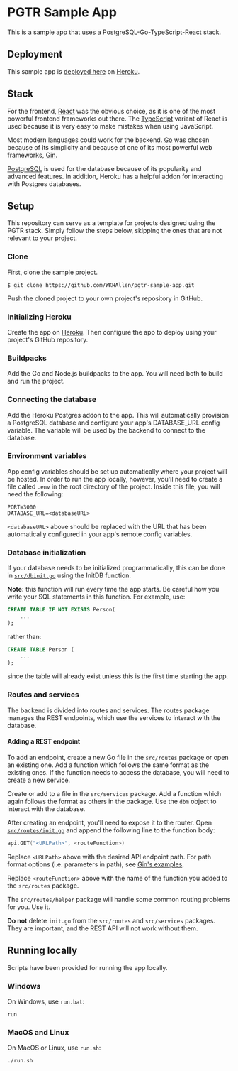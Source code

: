 # PGTR Sample App

This is a sample app that uses a PostgreSQL-Go-TypeScript-React stack.

## Deployment

This sample app is [deployed here](https://pgtr.herokuapp.com/) on [Heroku](https://heroku.com/).

## Stack

For the frontend, [React](https://reactjs.org/) was the obvious choice, as it is one of the most powerful frontend frameworks out there. The [TypeScript](https://www.typescriptlang.org/) variant of React is used because it is very easy to make mistakes when using JavaScript.

Most modern languages could work for the backend. [Go](https://golang.org/) was chosen because of its simplicity and because of one of its most powerful web frameworks, [Gin](https://github.com/gin-gonic/gin). 

[PostgreSQL](https://www.postgresql.org/) is used for the database because of its popularity and advanced features. In addition, Heroku has a helpful addon for interacting with Postgres databases.

## Setup

This repository can serve as a template for projects designed using the PGTR stack. Simply follow the steps below, skipping the ones that are not relevant to your project.

### Clone

First, clone the sample project.

```console
$ git clone https://github.com/WKHAllen/pgtr-sample-app.git
```

Push the cloned project to your own project's repository in GitHub.

### Initializing Heroku

Create the app on [Heroku](https://heroku.com). Then configure the app to deploy using your project's GitHub repository.

### Buildpacks

Add the Go and Node.js buildpacks to the app. You will need both to build and run the project.

### Connecting the database

Add the Heroku Postgres addon to the app. This will automatically provision a PostgreSQL database and configure your app's DATABASE_URL config variable. The variable will be used by the backend to connect to the database.

### Environment variables

App config variables should be set up automatically where your project will be hosted. In order to run the app locally, however, you'll need to create a file called `.env` in the root directory of the project. Inside this file, you will need the following:

```
PORT=3000
DATABASE_URL=<databaseURL>
```

`<databaseURL>` above should be replaced with the URL that has been automatically configured in your app's remote config variables.

### Database initialization

If your database needs to be initialized programmatically, this can be done in [`src/dbinit.go`](src/dbinit.go) using the InitDB function.

**Note:** this function will run every time the app starts. Be careful how you write your SQL statements in this function. For example, use:

```sql
CREATE TABLE IF NOT EXISTS Person(
    ...
);
```

rather than:

```sql
CREATE TABLE Person (
    ...
);
```

since the table will already exist unless this is the first time starting the app.

### Routes and services

The backend is divided into routes and services. The routes package manages the REST endpoints, which use the services to interact with the database.

#### Adding a REST endpoint

To add an endpoint, create a new Go file in the `src/routes` package or open an existing one. Add a function which follows the same format as the existing ones. If the function needs to access the database, you will need to create a new service.

Create or add to a file in the `src/services` package. Add a function which again follows the format as others in the package. Use the `dbm` object to interact with the database.

After creating an endpoint, you'll need to expose it to the router. Open [`src/routes/init.go`](src/routes/init.go) and append the following line to the function body:

```go
api.GET("<URLPath>", <routeFunction>)
```

Replace `<URLPath>` above with the desired API endpoint path. For path format options (i.e. parameters in path), see [Gin's examples](https://github.com/gin-gonic/gin#api-examples).

Replace `<routeFunction>` above with the name of the function you added to the `src/routes` package.  

The `src/routes/helper` package will handle some common routing problems for you. Use it.

**Do not** delete `init.go` from the `src/routes` and `src/services` packages. They are important, and the REST API will not work without them.

## Running locally

Scripts have been provided for running the app locally.

### Windows

On Windows, use `run.bat`:

```console
run
```

### MacOS and Linux

On MacOS or Linux, use `run.sh`:

```console
./run.sh
```
